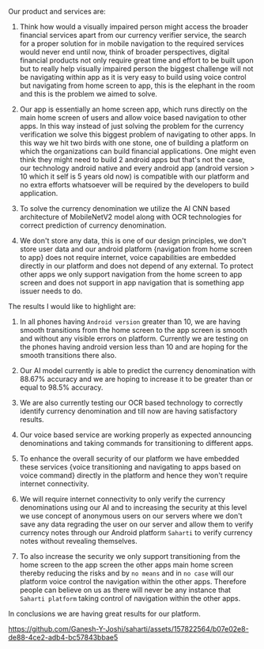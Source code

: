 Our product and services are:
1) Think how would a visually impaired person might access the broader financial services apart from our currency verifier service, the search for a proper solution for in mobile navigation to the required services would never end until now, think of broader perspectives, digital financial products not only require great time and effort to be built upon but to really help visually impaired person the biggest challenge will not be navigating within app as it is very easy to build using voice control but navigating from home screen to app, this is the elephant in the room and this is the problem we aimed to solve.

2) Our app is essentially an home screen app, which runs directly on the main home screen of users and allow voice based navigation to other apps. In this way instead of just solving the problem for the currency verification we solve this biggest problem of navigating to other apps. In this way we hit two birds with one stone, one of building a platform on which the organizations can build financial applications. One might even think they might need to build 2 android apps but that's not the case, our technology android native and every android app (android version > 10 which it self is 5 years old now) is compatible with our platform and no extra efforts whatsoever will be required by the developers to build application.

3) To solve the currency denomination we utilize the AI CNN based architecture of MobileNetV2 model along with OCR technologies for correct prediction of currency denomination.

4) We don't store any data, this is one of our design principles, we don't store user data and our android platform {navigation from home screen to app} does not require internet, voice capabilities are embedded directly in our platform and does not depend of any external. To protect other apps we only support navigation from the home screen to app screen and does not support in app navigation that is something app issuer needs to do.

The results I would like to highlight are:
1) In all phones having `Android version` greater than 10, we are having smooth transitions from the home screen to the app screen is smooth and without any visible errors on platform. Currently we are testing on the phones having android version less than 10 and are hoping for the smooth transitions there also.

2) Our AI model currently is able to predict the currency denomination with 88.67% accuracy and we are hoping to increase it to be greater than or equal to 98.5% accuracy.

3) We are also currently testing our OCR based technology to correctly identify currency denomination and till now are having satisfactory results.

4) Our voice based service are working properly as expected announcing denominations and taking commands for transitioning to different apps.

5) To enhance the overall security of our platform we have embedded these services {voice transitioning and navigating to apps based on voice command} directly in the platform and hence they won't require internet connectivity.

6) We will require internet connectivity to only verify the currency denominations using our AI and to increasing the security at this level we use concept of anonymous users on our servers where we don't save any data regrading the user on our server and allow them to verify currency notes through our Android platform `Saharti` to verify currency notes without revealing themselves.

7) To also increase the security we only support transitioning from the home screen to the app screen the other apps main home screen thereby reducing the risks and by `no means` and in `no case` will our platform voice control the navigation within the other apps. Therefore people can believe on us as there will never be any instance that `Saharti platform` taking control of navigation within the other apps.

In conclusions we are having great results for our platform.

https://github.com/Ganesh-Y-Joshi/saharti/assets/157822564/b07e02e8-de88-4ce2-adb4-bc57843bbae5

